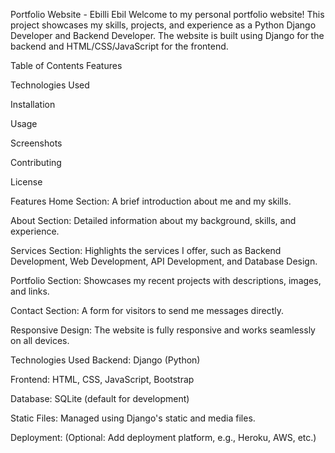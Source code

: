 Portfolio Website - Ebilli Ebil
Welcome to my personal portfolio website! This project showcases my skills, projects, and experience as a Python Django Developer and Backend Developer. The website is built using Django for the backend and HTML/CSS/JavaScript for the frontend.

Table of Contents
Features

Technologies Used

Installation

Usage

Screenshots

Contributing

License

Features
Home Section: A brief introduction about me and my skills.

About Section: Detailed information about my background, skills, and experience.

Services Section: Highlights the services I offer, such as Backend Development, Web Development, API Development, and Database Design.

Portfolio Section: Showcases my recent projects with descriptions, images, and links.

Contact Section: A form for visitors to send me messages directly.

Responsive Design: The website is fully responsive and works seamlessly on all devices.

Technologies Used
Backend: Django (Python)

Frontend: HTML, CSS, JavaScript, Bootstrap

Database: SQLite (default for development)

Static Files: Managed using Django's static and media files.

Deployment: (Optional: Add deployment platform, e.g., Heroku, AWS, etc.)



